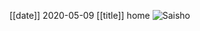 [[date]] 2020-05-09
[[title]] home
![Saisho](https://paulglushak.com/bl-content/uploads/pages/ee6e49ae73e30eac5cf45901a35c22b2/Saisho.png)